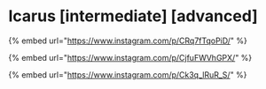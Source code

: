 # Icarus \[intermediate] \[advanced]

{% embed url="https://www.instagram.com/p/CRq7fTqoPiD/" %}

{% embed url="https://www.instagram.com/p/CjfuFWVhGPX/" %}

{% embed url="https://www.instagram.com/p/Ck3q_lRuR_S/" %}
